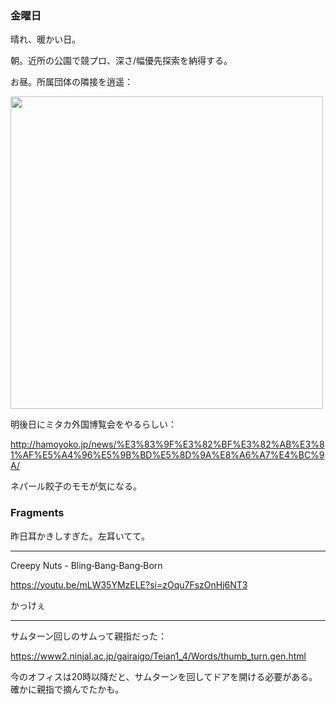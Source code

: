 ### 金曜日

晴れ、暖かい日。

朝。近所の公園で競プロ、深さ/幅優先探索を納得する。

お昼。所属団体の隣接を逍遥：

<img src="https://i.imgur.com/SZqhw2a.jpg" width="500">

明後日にミタカ外国博覧会をやるらしい：

http://hamoyoko.jp/news/%E3%83%9F%E3%82%BF%E3%82%AB%E3%81%AF%E5%A4%96%E5%9B%BD%E5%8D%9A%E8%A6%A7%E4%BC%9A/

ネパール餃子のモモが気になる。

### Fragments

昨日耳かきしすぎた。左耳いてて。

---

Creepy Nuts - Bling‐Bang‐Bang‐Born

https://youtu.be/mLW35YMzELE?si=zOqu7FszOnHj6NT3

かっけぇ

---

サムターン回しのサムって親指だった：

https://www2.ninjal.ac.jp/gairaigo/Teian1_4/Words/thumb_turn.gen.html

今のオフィスは20時以降だと、サムターンを回してドアを開ける必要がある。
確かに親指で摘んでたかも。